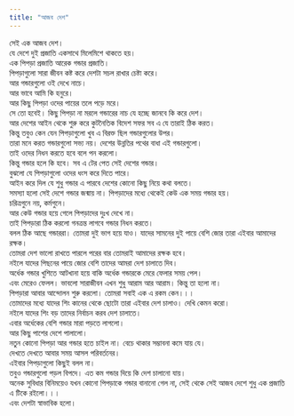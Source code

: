 ```yaml
---
title: "আজব দেশ"
---
```


সেই এক আজব দেশ।  
যে দেশে দুই প্রজাতি একসাথে মিলেমিশে থাকতে হয়।  
এক পিপড়া প্রজাতি আরেক গন্ডার প্রজাতি।  
পিপড়াগুলো সারা জীবন কষ্ট করে দেশটা সচল রাখার চেষ্টা করে।  
আর গন্ডারগুলো ওই দেখে নাচে।  
আর ভাবে আমি কি হনুরে।  
আর কিছু পিপড়া ওদের পায়ের তলে পড়ে মরে।  
সে তো হবেই। কিছু পিপড়া না মরলে গন্ডারের নাচ যে হচ্ছে জানবে কি করে দেশ।  
আর দেশের আইন থেকে শুরু করে কুটনৈতিক বিদেশ সফর সব এ যে তারাই ঠিক করত।  
কিন্তু তবুও কেন যেন পিপড়াগুলো খুব এ বিরক্ত ছিল গন্ডারগুলোর উপর।  
তারা মনে করত গন্ডারগুলো সভ্য নয়। দেশের উন্নতির পথের বাধা এই গন্ডারগুলো।  
তাই ওদের নিধন করতে হবে বলে পন করলো।  
কিন্তু গন্ডার হলে কি হবে। সব এ টের পেত সেই দেশের গন্ডার।  
বুঝলো যে পিপড়াগুলো ওদের ধংস করে দিতে পারে।  
আইন করে দিল যে শুধু গন্ডার এ পারবে দেশের কোনো কিছু নিয়ে কথা বলতে।  
সমস্যা হলো সেই দেশে গন্ডার জন্মায় না। পিপড়াদের মধ্যে থেকেই কেউ এক সময় গন্ডার হয়।  
চরিত্রগুনে নয়, কর্মগুনে।  
আর কেউ গন্ডার হয়ে গেলে পিপড়াদের দুঃখ দেখে না।  
তাই পিপড়ারা ঠিক করলো গনত্রন্ত লাগবে গন্ডার নিধন করতে।  
বলল ঠিক আছে গন্ডাররা। তোমরা দুই ভাগ হয়ে যাও। যাদের সামনের দুই পায়ে বেশি জোর তারা এইবার আমাদের রক্ষক।  
তোমরা দেশ ভালো রাখতে পারলে পরের বার তোমরাই আমাদের রক্ষক হবে।  
নইলে যাদের পিছনের পায়ে জোর বেশি তাদের আমরা দেশ চালাতে দিব।  
অর্ধেক গন্ডার খুশিতে আটখানা হয়ে বাকি অর্ধেক গন্ডারকে মেরে ফেলার সময় পেল।  
এবং মেরেও ফেলল। ভাবলো সারাজীবন এখন শুধু আরাম আর আরাম।
কিন্তু তা হলো না।  
পিপড়ারা আবার আন্দোলন শুরু করলো। তোমরা সবাই এক এ রকম কেন।।।  
তোমাদের মধ্যে যাদের শিং কানের থেকে ছোটো তারা এইবার দেশ চালাও। দেখি কেমন করো।  
নইলে যাদের শিং বড় তাদের নির্বাচন করব দেশ চালাতে।  
এবার অর্ধেকের বেশি গন্ডার মারা পড়তে লাগলো।  
আর কিছু পাশের দেশে পালালো।  
নতুন কোনো পিপড়া আর গন্ডার হতে চাইল না। বেচে থাকার সম্ভাবনা কমে যায় যে।  
দেখতে দেখতে আবার সময় আসল পরিবর্তনের।  
এইবার পিপড়াগুলো কিছুই বলল না।  
তবুও গন্ডারগুলো পড়ল বিপদে। এত কম গন্ডার দিয়ে কি দেশ চালানো যায়।  
অনেক সুবিধার বিনিময়েও যখন কোনো পিপড়াকে গন্ডার বানানো গেল না, সেই থেকে সেই আজব দেশে শুধু এক প্রজাতি এ টিকে রইলো।।।  
এবং দেশটা স্বাভাবিক হলো।  
